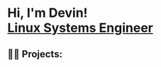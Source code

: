 <h1>Hi, I'm Devin! <br/><a href="https://github.com/DevinLiggins14">Linux Systems Engineer</a> 

<h2>👨‍💻 Projects:</h2>


